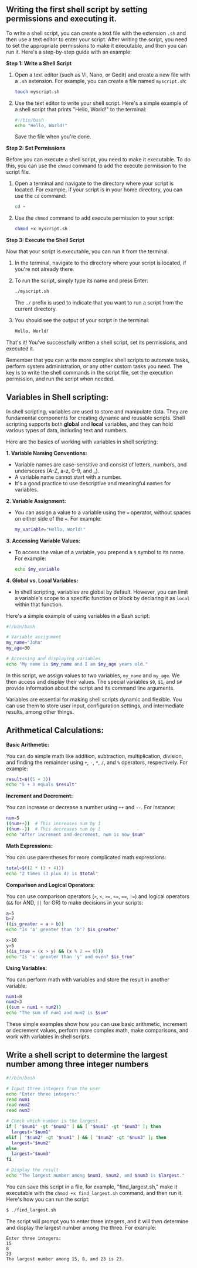 ## Writing the first shell script by setting permissions and executing it.

To write a shell script, you can create a text file with the extension `.sh` and then use a text editor to enter your script. After writing the script, you need to set the appropriate permissions to make it executable, and then you can run it. Here's a step-by-step guide with an example:

**Step 1: Write a Shell Script**

1. Open a text editor (such as Vi, Nano, or Gedit) and create a new file with a `.sh` extension. For example, you can create a file named `myscript.sh`:
   
   ```bash
   touch myscript.sh
   ```

2. Use the text editor to write your shell script. Here's a simple example of a shell script that prints "Hello, World!" to the terminal:

   ```bash
   #!/bin/bash
   echo "Hello, World!"
   ```

   Save the file when you're done.

**Step 2: Set Permissions**

Before you can execute a shell script, you need to make it executable. To do this, you can use the `chmod` command to add the execute permission to the script file.

1. Open a terminal and navigate to the directory where your script is located. For example, if your script is in your home directory, you can use the `cd` command:

   ```bash
   cd ~
   ```

2. Use the `chmod` command to add execute permission to your script:

   ```bash
   chmod +x myscript.sh
   ```

**Step 3: Execute the Shell Script**

Now that your script is executable, you can run it from the terminal.

1. In the terminal, navigate to the directory where your script is located, if you're not already there.

2. To run the script, simply type its name and press Enter:

   ```bash
   ./myscript.sh
   ```

   The `./` prefix is used to indicate that you want to run a script from the current directory.

3. You should see the output of your script in the terminal:

   ```bash
   Hello, World!
   ```

That's it! You've successfully written a shell script, set its permissions, and executed it.

Remember that you can write more complex shell scripts to automate tasks, perform system administration, or any other custom tasks you need. The key is to write the shell commands in the script file, set the execution permission, and run the script when needed.

## Variables in Shell scripting:

In shell scripting, variables are used to store and manipulate data. They are fundamental components for creating dynamic and reusable scripts. Shell scripting supports both **global** and **local** variables, and they can hold various types of data, including text and numbers.

Here are the basics of working with variables in shell scripting:

**1. Variable Naming Conventions:**
   - Variable names are case-sensitive and consist of letters, numbers, and underscores (A-Z, a-z, 0-9, and _).
   - A variable name cannot start with a number.
   - It's a good practice to use descriptive and meaningful names for variables.

**2. Variable Assignment:**
   - You can assign a value to a variable using the `=` operator, without spaces on either side of the `=`. For example:
     ```bash
     my_variable="Hello, World!"
     ```

**3. Accessing Variable Values:**
   - To access the value of a variable, you prepend a `$` symbol to its name. For example:
     ```bash
     echo $my_variable
     ```

**4. Global vs. Local Variables:**
   - In shell scripting, variables are global by default. However, you can limit a variable's scope to a specific function or block by declaring it as `local` within that function.

Here's a simple example of using variables in a Bash script:

```bash
#!/bin/bash

# Variable assignment
my_name="John"
my_age=30

# Accessing and displaying variables
echo "My name is $my_name and I am $my_age years old."
```

In this script, we assign values to two variables, `my_name` and `my_age`. We then access and display their values. The special variables `$0`, `$1`, and `$#` provide information about the script and its command line arguments.

Variables are essential for making shell scripts dynamic and flexible. You can use them to store user input, configuration settings, and intermediate results, among other things.

## Arithmetical Calculations:

**Basic Arithmetic:**

You can do simple math like addition, subtraction, multiplication, division, and finding the remainder using `+`, `-`, `*`, `/`, and `%` operators, respectively. For example:

```bash
result=$((5 + 3))
echo "5 + 3 equals $result"
```

**Increment and Decrement:**

You can increase or decrease a number using `++` and `--`. For instance:

```bash
num=5
((num++))  # This increases num by 1
((num--))  # This decreases num by 1
echo "After increment and decrement, num is now $num"
```

**Math Expressions:**

You can use parentheses for more complicated math expressions:

```bash
total=$((2 * (3 + 4)))
echo "2 times (3 plus 4) is $total"
```

**Comparison and Logical Operators:**

You can use comparison operators (`>`, `<`, `>=`, `<=`, `==`, `!=`) and logical operators (`&&` for AND, `||` for OR) to make decisions in your scripts:

```bash
a=5
b=7
((is_greater = a > b))
echo "Is 'a' greater than 'b'? $is_greater"
```

```bash
x=10
y=5
((is_true = (x > y) && (x % 2 == 0)))
echo "Is 'x' greater than 'y' and even? $is_true"
```

**Using Variables:**

You can perform math with variables and store the result in another variable:

```bash
num1=8
num2=3
((sum = num1 + num2))
echo "The sum of num1 and num2 is $sum"
```

These simple examples show how you can use basic arithmetic, increment or decrement values, perform more complex math, make comparisons, and work with variables in shell scripts.

## Write a shell script to determine the largest number among three integer numbers

```bash
#!/bin/bash

# Input three integers from the user
echo "Enter three integers:"
read num1
read num2
read num3

# Check which number is the largest
if [ "$num1" -gt "$num2" ] && [ "$num1" -gt "$num3" ]; then
  largest="$num1"
elif [ "$num2" -gt "$num1" ] && [ "$num2" -gt "$num3" ]; then
  largest="$num2"
else
  largest="$num3"
fi

# Display the result
echo "The largest number among $num1, $num2, and $num3 is $largest."
```

You can save this script in a file, for example, "find_largest.sh," make it executable with the `chmod +x find_largest.sh` command, and then run it. Here's how you can run the script:

```bash
$ ./find_largest.sh
```

The script will prompt you to enter three integers, and it will then determine and display the largest number among the three. For example:

```
Enter three integers:
15
8
23
The largest number among 15, 8, and 23 is 23.
```
